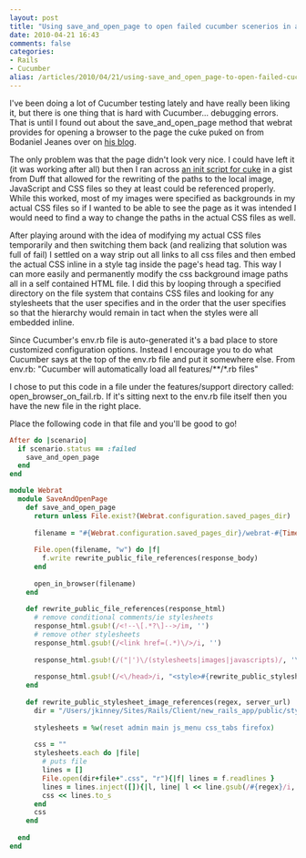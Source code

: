 ```yaml
---
layout: post
title: "Using save_and_open_page to open failed cucumber scenerios in a browser with images and  CSS"
date: 2010-04-21 16:43
comments: false
categories: 
- Rails
- Cucumber
alias: /articles/2010/04/21/using-save_and_open_page-to-open-failed-cucumber-scenerios-in-a-browser-with-images-and-css/
---
```


I've been doing a lot of Cucumber testing lately and have really been liking it, but there is one thing that is hard with Cucumber... debugging errors. That is until I found out about the save_and_open_page method that webrat provides for opening a browser to the page the cuke puked on from Bodaniel Jeanes over on <a target='_blank' href="http://bjeanes.com/2010/02/10/automatically-open-the-last-page-for-failed-scenarios">his blog</a>.

The only problem was that the page didn't look very nice. I could have left it (it was working after all) but then I ran across <a target='_blank' href="http://gist.github.com/320890">an init script for cuke</a> in a gist from Duff that allowed for the rewriting of the paths to the local image, JavaScript and CSS files so they at least could be referenced properly. While this worked, most of my images were specified as backgrounds in my actual CSS files so if I wanted to be able to see the page as it was intended I would need to find a way to change the paths in the actual CSS files as well.

<!-- more -->

After playing around with the idea of modifying my actual CSS files temporarily and then switching them back (and realizing that solution was full of fail) I settled on a way strip out all links to all css files and then embed the actual CSS inline in a style tag inside the page's head tag. This way I can more easily and permanently modify the css background image paths all in a self contained HTML file. I did this by looping through a specified directory on the file system that contains CSS files and looking for any stylesheets that the user specifies and in the order that the user specifies so that the hierarchy would remain in tact when the styles were all embedded inline.

Since Cucumber's env.rb file is auto-generated it's a bad place to store customized configuration options. Instead I encourage you to do what Cucumber says at the top of the env.rb file and put it somewhere else. From env.rb: "Cucumber will automatically load all features/**/*.rb files"

I chose to put this code in a file under the features/support directory called: open_browser_on_fail.rb. If it's sitting next to the env.rb file itself then you have the new file in the right place.

Place the following code in that file and you'll be good to go!

```ruby
After do |scenario|  
  if scenario.status == :failed
    save_and_open_page
  end  
end

module Webrat
  module SaveAndOpenPage
    def save_and_open_page
      return unless File.exist?(Webrat.configuration.saved_pages_dir)
      
      filename = "#{Webrat.configuration.saved_pages_dir}/webrat-#{Time.now.to_i}.html"
      
      File.open(filename, "w") do |f|
        f.write rewrite_public_file_references(response_body)
      end
      
      open_in_browser(filename)
    end
    
    def rewrite_public_file_references(response_html)
      # remove conditional comments/ie stylesheets
      response_html.gsub!(/<!--\[.*?\]-->/im, '')
      # remove other stylesheets
      response_html.gsub!(/<link href=(.*)\/>/i, '')
      
      response_html.gsub!(/("|')\/(stylesheets|images|javascripts)/, '\1' + '../public' + '/\2')
      
      response_html.gsub!(/<\/head>/i, "<style>#{rewrite_public_stylesheet_image_references('\/images', '../public')}<\/style>\n<\/head>")
    end
    
    def rewrite_public_stylesheet_image_references(regex, server_url)
      dir = "/Users/jkinney/Sites/Rails/Client/new_rails_app/public/stylesheets/"
      
      stylesheets = %w(reset admin main js_menu css_tabs firefox)
      
      css = ""
      stylesheets.each do |file|
        # puts file
        lines = []
        File.open(dir+file+".css", "r"){|f| lines = f.readlines }
        lines = lines.inject([]){|l, line| l << line.gsub(/#{regex}/i, "#{server_url}/images")}
        css << lines.to_s
      end
      css
    end
    
  end
end
```
